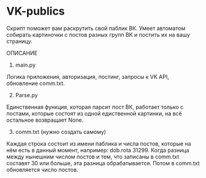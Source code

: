 # VK-publics
Скрипт поможет вам раскрутить свой паблик ВК. 
Умеет автоматом собирать картиночки с постов разных групп ВК и постить их на вашу страницу.

ОПИСАНИЕ

1) main.py

Логика приложения, авторизация, постинг, запросы к VK API, обновление comm.txt.

2) Parse.py

Единственная функция, которая парсит пост ВК, работает только с постами, которые состоят из одной едиственной картинки,
на всё остальное возвращает None.

3) comm.txt (нужно создать самому)

Каждая строка состоит из имени паблика и числа постов, которые на нём есть в данный момент, например: dob.rota 31299. Когда разница между нынешним числом постов и тем, что записаны в comm.txt составят 30 или больше, эта разница обрабатывается. Потом в comm.txt обновляется число постов.

